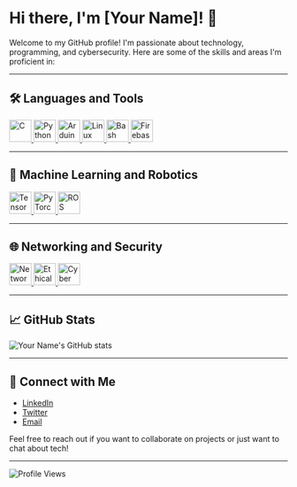 # Hi there, I'm [Your Name]! 👋

Welcome to my GitHub profile! I'm passionate about technology, programming, and cybersecurity. Here are some of the skills and areas I'm proficient in:

---

## 🛠️ Languages and Tools

<p align="left">
  <a href="https://www.cprogramming.com/" target="_blank" rel="noreferrer">
    <img src="https://cdn.jsdelivr.net/gh/devicons/devicon/icons/c/c-original.svg" alt="C" width="40" height="40"/>
  </a>
  <a href="https://www.python.org/" target="_blank" rel="noreferrer">
    <img src="https://cdn.jsdelivr.net/gh/devicons/devicon/icons/python/python-original.svg" alt="Python" width="40" height="40"/>
  </a>
  <a href="https://www.arduino.cc/" target="_blank" rel="noreferrer">
    <img src="https://cdn.jsdelivr.net/gh/devicons/devicon/icons/arduino/arduino-original.svg" alt="Arduino" width="40" height="40"/>
  </a>
  <a href="https://www.linux.org/" target="_blank" rel="noreferrer">
    <img src="https://cdn.jsdelivr.net/gh/devicons/devicon/icons/linux/linux-original.svg" alt="Linux" width="40" height="40"/>
  </a>
  <a href="https://www.gnu.org/software/bash/" target="_blank" rel="noreferrer">
    <img src="https://cdn.jsdelivr.net/gh/devicons/devicon/icons/bash/bash-original.svg" alt="Bash" width="40" height="40"/>
  </a>
  <a href="https://firebase.google.com/" target="_blank" rel="noreferrer">
    <img src="https://cdn.jsdelivr.net/gh/devicons/devicon/icons/firebase/firebase-plain.svg" alt="Firebase" width="40" height="40"/>
  </a>
</p>

---

## 🤖 Machine Learning and Robotics

<p align="left">
  <a href="https://www.tensorflow.org/" target="_blank" rel="noreferrer">
    <img src="https://cdn.jsdelivr.net/gh/devicons/devicon/icons/tensorflow/tensorflow-original.svg" alt="TensorFlow" width="40" height="40"/>
  </a>
  <a href="https://pytorch.org/" target="_blank" rel="noreferrer">
    <img src="https://cdn.jsdelivr.net/gh/devicons/devicon/icons/pytorch/pytorch-original.svg" alt="PyTorch" width="40" height="40"/>
  </a>
  <a href="https://www.ros.org/" target="_blank" rel="noreferrer">
    <img src="https://cdn.jsdelivr.net/gh/devicons/devicon/icons/ros/ros-original.svg" alt="ROS" width="40" height="40"/>
  </a>
</p>

---

## 🌐 Networking and Security

<p align="left">
  <a href="https://en.wikipedia.org/wiki/Computer_network" target="_blank" rel="noreferrer">
    <img src="https://img.icons8.com/color/48/000000/network.png" alt="Networking" width="40" height="40"/>
  </a>
  <a href="https://www.eccouncil.org/programs/certified-ethical-hacker-ceh/" target="_blank" rel="noreferrer">
    <img src="https://img.icons8.com/external-flaticons-lineal-color-flat-icons/64/000000/external-ethical-hacking-computer-science-flaticons-lineal-color-flat-icons-3.png" alt="Ethical Hacking" width="40" height="40"/>
  </a>
  <a href="https://www.cybersecurity-insiders.com/" target="_blank" rel="noreferrer">
    <img src="https://img.icons8.com/ios-filled/50/000000/cyber-security.png" alt="Cyber Security" width="40" height="40"/>
  </a>
</p>

---

## 📈 GitHub Stats

![Your Name's GitHub stats](https://github-readme-stats.vercel.app/api?username=yourusername&show_icons=true&theme=radical)

---

## 🔗 Connect with Me

- [LinkedIn](https://www.linkedin.com/in/yourprofile)
- [Twitter](https://twitter.com/yourprofile)
- [Email](mailto:youremail@example.com)

Feel free to reach out if you want to collaborate on projects or just want to chat about tech!

---

![Profile Views](https://komarev.com/ghpvc/?username=yourusername&color=brightgreen)
